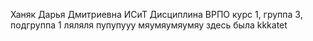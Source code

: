Ханяк
Дарья
Дмитриевна
ИСиТ
Дисциплина ВРПО
курс 1, группа 3, подгруппа 1
ляляля
пупупууу
мяумяумяумяу
здесь была kkkatet
